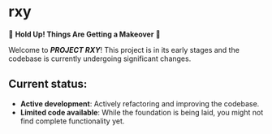 # rxy

:rotating_light: **Hold Up! Things Are Getting a Makeover** :rotating_light:

Welcome to ***PROJECT RXY***! This project is in its early stages and the codebase is currently undergoing significant changes.

## Current status:

* **Active development**: Actively refactoring and improving the codebase.
* **Limited code available**: While the foundation is being laid, you might not find complete functionality yet.